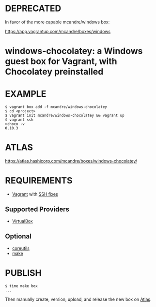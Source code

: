 # DEPRECATED

In favor of the more capable mcandre/windows box:

https://app.vagrantup.com/mcandre/boxes/windows

# windows-chocolatey: a Windows guest box for Vagrant, with Chocolatey preinstalled

# EXAMPLE

```
$ vagrant box add -f mcandre/windows-chocolatey
$ cd <project>
$ vagrant init mcandre/windows-chocolatey && vagrant up
$ vagrant ssh
>choco -v
0.10.3
```

# ATLAS

https://atlas.hashicorp.com/mcandre/boxes/windows-chocolatey/

# REQUIREMENTS

* [Vagrant](https://www.vagrantup.com) with [SSH fixes](https://gist.github.com/mcandre/ddc03bf5c36720731345eeb408261911#fix-vagrant-ssh-conflicts)

## Supported Providers

* [VirtualBox](https://www.virtualbox.org)

## Optional

* [coreutils](https://www.gnu.org/software/coreutils/coreutils.html)
* [make](https://www.gnu.org/software/make/)

# PUBLISH

```
$ time make box
...
```

Then manually create, version, upload, and release the new box on [Atlas](https://atlas.hashicorp.com/vagrant).

